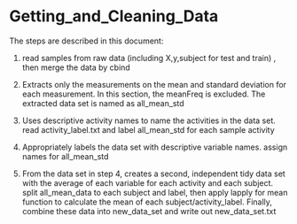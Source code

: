 # Getting_and_Cleaning_Data

The steps are described in this document:
1. read samples from raw data (including X,y,subject for test and train) , then merge the data by cbind

2. Extracts only the measurements on the mean and standard deviation for each measurement. In this section, the meanFreq is excluded. The extracted data set is named as all_mean_std

3. Uses descriptive activity names to name the activities in the data set. read activity_label.txt and label all_mean_std for each sample activity

4. Appropriately labels the data set with descriptive variable names. 
assign names for all_mean_std

5. From the data set in step 4, creates a second, independent tidy data set with the average of each variable for each activity and each subject.
split all_mean_data to each subject and label, then apply lapply for mean function to calculate the mean of each subject/activity_label. Finally, combine these data into new_data_set and write out new_data_set.txt